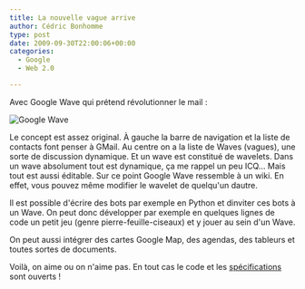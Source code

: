 ```yaml
---
title: La nouvelle vague arrive
author: Cédric Bonhomme
type: post
date: 2009-09-30T22:00:06+00:00
categories:
  - Google
  - Web 2.0

---
```

Avec Google Wave qui prétend révolutionner le mail :

![Google Wave](/images/blog/2014/08/GoogleWave.png)

Le concept est assez original. À gauche la barre de navigation et la liste de
contacts font penser à GMail. Au centre on a la liste de Waves (vagues), une
sorte de discussion dynamique. Et un wave est constitué de wavelets. Dans un
wave absolument tout est dynamique, ça me rappel un peu ICQ… Mais tout est
aussi éditable. Sur ce point Google Wave ressemble à un wiki. En effet, vous
pouvez même modifier le wavelet de quelqu'un dautre.

Il est possible d'écrire des bots par exemple en Python et dinviter ces bots à
un Wave. On peut donc développer par exemple en quelques lignes de code un
petit jeu (genre pierre-feuille-ciseaux) et y jouer au sein d'un Wave.

On peut aussi intégrer des cartes Google Map, des agendas, des tableurs et
toutes sortes de documents.

Voilà, on aime ou on n'aime pas. En tout cas le code et les
[spécifications](http://www.waveprotocol.org/draft-protocol-spec) sont ouverts !
